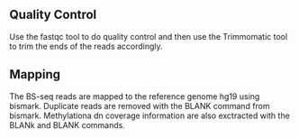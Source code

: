 ## Quality Control

Use the fastqc tool to do quality control and then use the Trimmomatic tool to trim the ends of the reads accordingly.

## Mapping

The BS-seq reads are mapped to the reference genome hg19 using bismark. Duplicate reads are removed with the BLANK command from bismark. Methylationa dn coverage information are also exctracted with the BLANk and BLANK commands.

